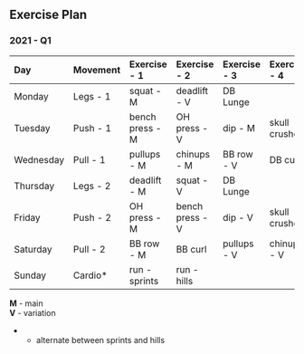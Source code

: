 ## Exercise Plan


### 2021 - Q1

| Day       | Movement  | Exercise - 1    | Exercise - 2    | Exercise - 3    | Exercise - 4    |
| :-------- | :-------- | :-------------- | :-------------- | :-------------- | :-------------- |
| Monday    | Legs - 1  | squat - M       | deadlift - V    | DB Lunge        |                 |
| Tuesday   | Push - 1  | bench press - M | OH press - V    | dip - M         | skull crushers  |
| Wednesday | Pull - 1  | pullups - M     | chinups - M     | BB row - V      | DB curl         |
| Thursday  | Legs - 2  | deadlift - M    | squat - V       | DB Lunge        |                 |
| Friday    | Push - 2  | OH press - M    | bench press - V | dip - V         | skull crushers  |
| Saturday  | Pull - 2  | BB row - M      | BB curl         | pullups - V     | chinups - V     |
| Sunday    | Cardio*   | run - sprints   | run - hills     |                 |                 |


**M** - main  
**V** - variation
* - alternate between sprints and hills